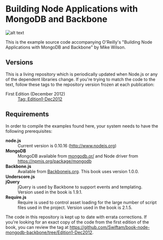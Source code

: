 <h1>Building Node Applications with MongoDB and Backbone</h1>

![alt text][cover]

<p>This is the example source code accompanying O'Reilly's "Building Node Applications with MongoDB and Backbone" by Mike Wilson.</p>

<h2>Versions</h2>

<p>This is a living repository which is periodically updated when Node.js or any of the
dependent libraries change. If you're trying to match the code to the text, follow these
tags to the repository version frozen at each publication:

<dl>
  <dt>First Edition (December 2012)</dt>
  <dd><a href="https://github.com/Swiftam/book-node-mongodb-backbone/tree/Edition1-Dec2012">Tag: Edition1-Dec2012</a></dd>
</dl>

<h2>Requirements</h2>

<p>In order to compile the examples found here, your system needs to have the following prerequisites:</p>

<dl>

<dt><strong>node.js</strong></dt>
<dd>Current version is 0.10.16 (<a href='http://nodejs.org/'>http://www.nodejs.org</a>)</dd>

<dt><strong>MongoDB</strong></dt>
<dd>MongoDB available from <a href='http://docs.mongodb.org/manual/installation/'>mongodb.or/</a> and Node driver from <a href='https://npmjs.org/package/mongodb'>https://npmjs.org/package/mongodb</a></dd>

<dt><strong>Backbone.js</strong></dt>
<dd>Available from <a href='http://www.http://backbonejs.org/'>Backbonejs.org</a>. This book uses version 1.0.0.</dd>

<dt><strong>Underscore.js</strong>

<dt><strong>jQuery</strong></dt>
<dd>jQuery is used by Backbone to support events and templating. Version used in the book is 1.9.1.</dd>

<dt><strong>Require.js</strong></dt>
<dd>Require is used to control asset loading for the large number of script files used in the project. Version used in the book is 2.1.5.</dd>

</dl>

<p>The code in this repository is kept up to date with errata corrections. If you're looking for an exact copy of the code from the first edition of the book, you can review the tag at <a href="https://github.com/Swiftam/book-node-mongodb-backbone/tree/Edition1-Dec2012">https://github.com/Swiftam/book-node-mongodb-backbone/tree/Edition1-Dec2012</a>.</p>

[cover]: https://raw.github.com/Swiftam/book-node-mongodb-backbone/master/images/cat.gif "Building Node Applications with MongoDB and Backbone"
